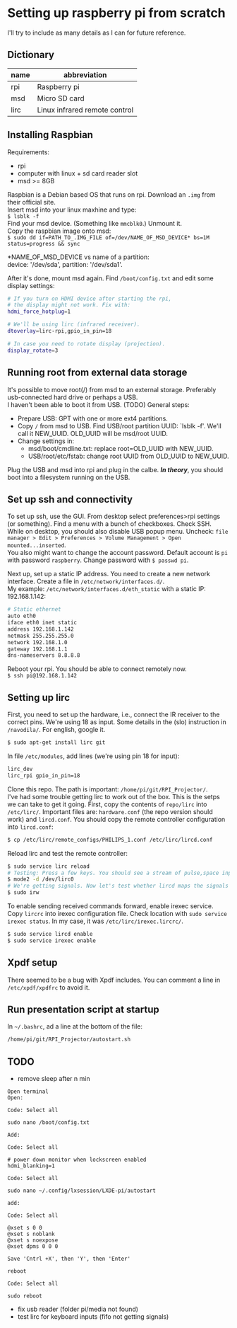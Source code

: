 # Setting up raspberry pi from scratch #
I'll try to include as many details as I can for future reference. 

## Dictionary ##
|name|abbreviation
|---|---
|rpi|Raspberry pi
|msd|Micro SD card
|lirc|Linux infrared remote control


## Installing Raspbian ##
Requirements:
* rpi 
* computer with linux + sd card reader slot 
* msd >= 8GB  

Raspbian is a Debian based OS that runs on rpi. Download an `.img` from their official site.  
Insert msd into your linux maxhine and type:  
`$ lsblk -f`  
Find your msd device. (Something like `mmcblk0`.) Unmount it.  
Copy the raspbian image onto msd:  
`$ sudo dd if=PATH_TO_.IMG_FILE of=/dev/NAME_OF_MSD_DEVICE* bs=1M status=progress && sync`  

*NAME_OF_MSD_DEVICE vs name of a partition:  
device: '/dev/sda', partition: '/dev/sda1'.

After it's done, mount msd again. Find `/boot/config.txt` and edit some display settings:  
```bash
# If you turn on HDMI device after starting the rpi, 
# the display might not work. Fix with:  
hdmi_force_hotplug=1

# We'll be using lirc (infrared receiver).
dtoverlay=lirc-rpi,gpio_in_pin=18

# In case you need to rotate display (projection).
display_rotate=3
```

## Running root from external data storage
It's possible to move root(/) from msd to an external storage. Preferably usb-connected hard drive or perhaps a USB.  
I haven't been able to boot it from USB. (TODO)
General steps: 
* Prepare USB: GPT with one or more ext4 partitions.  
* Copy `/` from msd to USB.  Find USB/root partition UUID: `lsblk -f'. We'll call it NEW_UUID. OLD_UUID will be msd/root UUID. 
* Change settings in:
    * msd/boot/cmdline.txt:
        replace root=OLD_UUID with NEW_UUID.  
    * USB/root/etc/fstab: change root UUID from OLD_UUID to NEW_UUID.  

Plug the USB and msd into rpi and plug in the calbe. ***In theory***, you should boot into a filesystem running on the USB. 

## Set up ssh and connectivity ##
To set up ssh, use the GUI. From desktop select preferences>rpi settings (or something). Find a menu with a bunch of checkboxes. Check SSH.  
While on desktop, you should also disable USB popup menu. Uncheck:
`file manager > Edit > Preferences > Volume Management > Open mounted...inserted`.  
You also might want to change the account password. Default account is `pi` with password `raspberry`.  Change password with `$ passwd pi`.  

Next up, set up a static IP address. You need to create a new network interface. 
Create a file in `/etc/network/interfaces.d/`.  
My example: `/etc/network/interfaces.d/eth_static` with a static IP: 192.168.1.142:
```bash
# Static ethernet
auto eth0
iface eth0 inet static
address 192.168.1.142
netmask 255.255.255.0
network 192.168.1.0
gateway 192.168.1.1
dns-nameservers 8.8.8.8
```

Reboot your rpi. You should be able to connect remotely now.  
`$ ssh pi@192.168.1.142`

## Setting up lirc ##  
First, you need to set up the hardware, i.e., connect the IR receiver to the correct pins. We're using 18 as input. Some details in the (slo) instruction in `/navodila/`. For english, google it.  
```bash
$ sudo apt-get install lirc git
```
In file `/etc/modules`, add lines (we're using pin 18 for input):
```bash
lirc_dev
lirc_rpi gpio_in_pin=18
```
Clone this repo. The path is important: `/home/pi/git/RPI_Projector/`.  
I've had some trouble getting lirc to work out of the box. This is the setps we can take to get it going. First, copy the contents of `repo/lirc` into `/etc/lirc/`. Important files are: `hardware.conf` (the repo version should work) and `lircd.conf`. You should copy the remote controller configuration into `lircd.conf`:  
```bash
$ cp /etc/lirc/remote_configs/PHILIPS_1.conf /etc/lirc/lircd.conf
```
Reload lirc and test the remote controller:  
```bash
$ sudo service lirc reload
# Testing: Press a few keys. You should see a stream of pulse,space inputs.
$ mode2 -d /dev/lirc0
# We're getting signals. Now let's test whether lircd maps the signals onto the right commands.
$ sudo irw
```
To enable sending received commands forward, enable irexec service. Copy `lircrc` into irexec configuration file. Check location with `sudo service irexec status`. In my case, it was `/etc/lirc/irexec.lircrc/`.
```bash
$ sudo service lircd enable
$ sudo service irexec enable
```

## Xpdf setup ##
There seemed to be a bug with Xpdf includes. You can comment a line in `/etc/xpdf/xpdfrc` to avoid it.

## Run presentation script at startup ##
In `~/.bashrc`, ad a line at the bottom of the file: 
```bash
/home/pi/git/RPI_Projector/autostart.sh
```

## TODO ##
* remove sleep after n min  
```
Open terminal
Open:

Code: Select all

sudo nano /boot/config.txt

Add:

Code: Select all

# power down monitor when lockscreen enabled
hdmi_blanking=1

Code: Select all

sudo nano ~/.config/lxsession/LXDE-pi/autostart

add:

Code: Select all

@xset s 0 0
@xset s noblank
@xset s noexpose
@xset dpms 0 0 0

Save 'Cntrl +X', then 'Y', then 'Enter'

reboot

Code: Select all

sudo reboot
```
* fix usb reader (folder pi/media not found)
* test lirc for keyboard inputs (fifo not getting signals)



